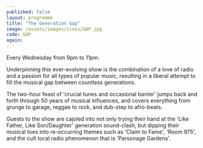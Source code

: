 ```yaml
---
published: false
layout: programme
title: "The Generation Gap"
image: /assets/images/icons/GAP.jpg
code: GAP
again:
---
```


Every Wednesday from 9pm to 11pm.

Underpinning this ever-evolving show is the combination of a love of radio and a passion for all types of popular music, resulting in a liberal attempt to fill the musical gap between countless generations.

The two-hour feast of 'crucial tunes and occasional banter' jumps back and forth through 50 years of musical influences, and covers everything from grunge to garage, reggae to rock, and dub-step to afro-beats.

Guests to the show are cajoled into not only trying their hand at the 'Like Father, Like Son/Daughter' generation sound-clash, but dipping their musical toes into re-occurring themes such as 'Claim to Fame', 'Room 975', and the cult local radio phenomenon that is 'Parsonage Gardens'.
